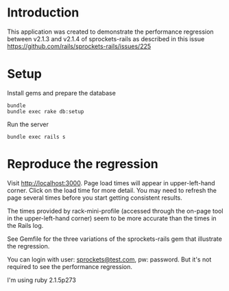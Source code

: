 # Introduction

This application was created to demonstrate the performance regression between v2.1.3 and v2.1.4
of sprockets-rails as described in this issue <https://github.com/rails/sprockets-rails/issues/225>

# Setup

Install gems and prepare the database

    bundle
    bundle exec rake db:setup

Run the server

    bundle exec rails s

# Reproduce the regression

Visit <http://localhost:3000>. Page load times will appear in upper-left-hand corner. Click on the
load time for more detail. You may need to refresh the page several times before you start getting
consistent results.

The times provided by rack-mini-profile (accessed through the on-page tool in the upper-left-hand
corner) seem to be more accurate than the times in the Rails log.

See Gemfile for the three variations of the sprockets-rails gem that illustrate the regression.

You can login with user: sprockets@test.com, pw: password. But it's not required to see the performance
regression.

I'm using ruby 2.1.5p273
